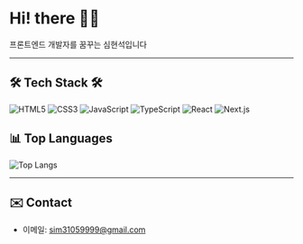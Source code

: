 # Hi! there 👋🏻

프론트엔드 개발자를 꿈꾸는 심현석입니다

---

## 🛠 Tech Stack 🛠

![HTML5](https://img.shields.io/badge/HTML5-E34F26?style=flat&logo=html5&logoColor=white)
![CSS3](https://img.shields.io/badge/CSS3-1572B6?style=flat&logo=css3&logoColor=white)
![JavaScript](https://img.shields.io/badge/JavaScript-F7DF1E?style=flat&logo=javascript&logoColor=black)
![TypeScript](https://img.shields.io/badge/TypeScript-3178C6?style=flat&logo=typescript&logoColor=white)
![React](https://img.shields.io/badge/React-20232A?style=flat&logo=react&logoColor=61DAFB)
![Next.js](https://img.shields.io/badge/Next.js-000000?style=flat&logo=nextdotjs&logoColor=white)

## 📊 Top Languages

![Top Langs](https://github-readme-stats.vercel.app/api/top-langs/?username=your-github-username&layout=compact&theme=default)

---

## ✉️ Contact

- 이메일: sim31059999@gmail.com
